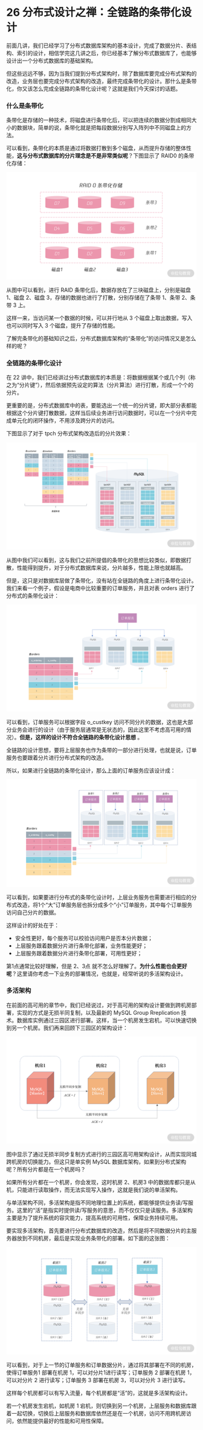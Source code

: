 # 26 分布式设计之禅：全链路的条带化设计

前面几讲，我们已经学习了分布式数据库架构的基本设计，完成了数据分片、表结构、索引的设计，相信学完这几讲之后，你已经基本了解分布式数据库了，也能够设计出一个分布式数据库的基础架构。

但这些远远不够，因为当我们提到分布式架构时，除了数据库要完成分布式架构的改造，业务层也要完成分布式架构的改造，最终完成条带化的设计。那什么是条带化，你又该怎么完成全链路的条带化设计呢？这就是我们今天探讨的话题。

### 什么是条带化

条带化是存储的一种技术，将磁盘进行条带化后，可以把连续的数据分割成相同大小的数据块，简单的说，条带化就是把每段数据分别写入阵列中不同磁盘上的方法。

可以看到，条带化的本质是通过将数据打散到多个磁盘，从而提升存储的整体性能，**这与分布式数据库的分片理念是不是非常类似呢**？下图显示了 RAID0 的条带化存储：

![图片11](assets/CioPOWELjNmASogwAAI2vtt5o7o641.png)

从图中可以看到，进行 RAID 条带化后，数据存放在了三块磁盘上，分别是磁盘 1、磁盘 2、磁盘 3，存储的数据也进行了打散，分别存储在了条带 1、条带 2、条带 3 上。

这样一来，当访问某一个数据的时候，可以并行地从 3 个磁盘上取出数据，写入也可以同时写入 3 个磁盘，提升了存储的性能。

了解完条带化的基础知识之后，分布式数据库架构的“条带化”的访问情况又是怎么样的呢？

### 全链路的条带化设计

在 22 讲中，我们已经讲过分布式数据库的本质是：将数据根据某个或几个列（称之为“分片键”），然后依据预先设定的算法（分片算法）进行打散，形成一个个的分片。

更重要的是，分布式数据库中的表，要能选出一个统一的分片键，即大部分表都能根据这个分片键打散数据，这样当后续业务进行访问数据时，可以在一个分片中完成单元化的闭环操作，不用涉及跨分片的访问。

下图显示了对于 tpch 分布式架构改造后的分片效果：

![图片1 ](assets/Cgp9HWELjP6AbmBgAALl9fM1xYU673.png)

从图中我们可以看到，这与我们之前所提倡的条带化的思想比较类似，即数据打散，性能得到提升，对于分布式数据库来说，分片越多，性能上限也就越高。

但是，这只是对数据库层做了条带化，没有站在全链路的角度上进行条带化设计。我们来看一个例子，假设是电商中比较重要的订单服务，并且对表 orders 进行了分布式的条带化设计：

![图片3](assets/CioPOWELjSCAGulnAAFceRV75sg680.png)

可以看到，订单服务可以根据字段 o_custkey 访问不同分片的数据，这也是大部分业务会进行的设计（由于服务层通常是无状态的，因此这里不考虑高可用的情况）。**但是，这样的设计不符合全链路的条带化设计思想** 。

全链路的设计思想，要将上层服务也作为条带的一部分进行处理，也就是说，订单服务也要跟着分片进行分布式架构的改造。

所以，如果进行全链路的条带化设计，那么上面的订单服务应该设计成：

![图片4](assets/Cgp9HWELjVuAWf4VAAIhUlgU8HQ396.png)

可以看到，如果要进行分布式的条带化设计时，上层业务服务也需要进行相应的分布式改造，将1个“大”订单服务层也拆分成多个“小”订单服务，其中每个订单服务访问自己分片的数据。

这样设计的好处在于：

- 安全性更好，每个服务可以校验访问用户是否本分片数据；
- 上层服务跟着数据分片进行条带化部署，业务性能更好；
- 上层服务跟着数据分片进行条带化部署，可用性更好；

第1点通常比较好理解，但是 2、3点 就不怎么好理解了。**为什么性能也会更好呢**？这里请你考虑一下业务的部署情况，也就是，经常听说的多活架构设计。

### 多活架构

在前面的高可用的章节中，我们已经说过，对于高可用的架构设计要做到跨机房部署，实现的方式是无损半同复制，以及最新的 MySQL Group Rreplication 技术。数据库实例通过三园区进行部署。这样，当一个机房发生宕机，可以快速切换到另一个机房。我们再来回顾下三园区的架构设计：

![图片5](assets/Cgp9HWELjaGAJgo7AAIjwlgVpHU883.png)

图中显示了通过无损半同步复制方式进行的三园区高可用架构设计，从而实现同城跨机房的切换能力。但这只是单实例 MySQL 数据库架构，如果到分布式架构呢？所有分片都是在一个机房吗？

如果所有分片都在一个机房，你会发现，这时机房 2、机房3 中的数据库都只是从机，只能进行读取操作，而无法实现写入操作，这就是我们说的单活架构。

与单活架构不同，多活架构是指不同地理位置上的系统，都能够提供业务读/写服务。这里的“活”是指实时提供读/写服务的意思，而不仅仅只是读服务。多活架构主要是为了提升系统的容灾能力，提高系统的可用性，保障业务持续可用。

要实现多活架构，首先要进行分布式数据库的改造，然后是将不同数据分片的主服务器放到不同机房，最后是实现业务条带化的部署。如下面的这张图：

![图片6](assets/CioPOWELjcKAfPASAAMLmwU0rSg182.png)

可以看到，对于上一节的订单服务和订单数据分片，通过将其部署在不同的机房，使得订单服务1 部署在机房 1，可以对分片1进行读写；订单服务 2 部署在机房 1，可以对分片 2 进行读写；订单服务 3 部署在机房 3，可以对分片 3 进行读写。

这样每个机房都可以有写入流量，每个机房都是“活”的，这就是多活架构设计。

若一个机房发生宕机，如机房 1 宕机，则切换到另一个机房，上层服务和数据库跟着一起切换，切换后上层服务和数据库依然还是在一个机房，访问不用跨机房访问，依然能提供最好的性能和可用性保障。
